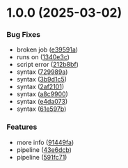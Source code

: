 # 1.0.0 (2025-03-02)


### Bug Fixes

* broken job ([e39591a](https://github.com/voidraven-public/public/commit/e39591a1af5fcb9fc12a5aadb409b727ecf8709c))
* runs on ([1340e3c](https://github.com/voidraven-public/public/commit/1340e3c00f4eabc09ffab15f0493889fe431a025))
* script error ([212b8bf](https://github.com/voidraven-public/public/commit/212b8bf4874e98e85ee879b68f12c51696da352a))
* syntax ([729989a](https://github.com/voidraven-public/public/commit/729989a998fa9987246eae178e527719a2db2b71))
* syntax ([3b9d1c5](https://github.com/voidraven-public/public/commit/3b9d1c5e8ff3cfeafe054f202e9798ec4e3a9f4e))
* syntax ([2af2101](https://github.com/voidraven-public/public/commit/2af21019bdeb72441879890070d2fa455685e48a))
* syntax ([a8c9900](https://github.com/voidraven-public/public/commit/a8c99007e63e30b8b04e224c392da7ea987732e3))
* syntax ([e4da073](https://github.com/voidraven-public/public/commit/e4da073f1535a73a890ee21236189e5208ef59d5))
* syntax ([61e597b](https://github.com/voidraven-public/public/commit/61e597ba06447154d8a784a6c94ff11c241fc1a6))


### Features

* more info ([91449fa](https://github.com/voidraven-public/public/commit/91449fae83ce080902ba5d6dad4c4a219ee1b8e7))
* pipeline ([43e6dcb](https://github.com/voidraven-public/public/commit/43e6dcbb04aa24c703ad4ec2e3e415cb3cc09704))
* pipeline ([591fc71](https://github.com/voidraven-public/public/commit/591fc71063823a288cf7d0347d037418de065e04))
